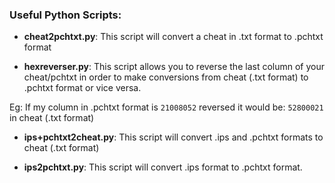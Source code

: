 ### Useful Python Scripts:

- **cheat2pchtxt.py**: This script will convert a cheat in .txt format to .pchtxt format

- **hexreverser.py**: This script allows you to reverse the last column of your cheat/pchtxt in order to make conversions from cheat (.txt format) to .pchtxt format or vice versa. 

Eg: If my column in .pchtxt format is `21008052` reversed it would be: `52800021` in cheat (.txt format)

- **ips+pchtxt2cheat.py**: This script will convert .ips and .pchtxt formats to cheat (.txt format)

- **ips2pchtxt.py**: This script will convert .ips format to .pchtxt format.